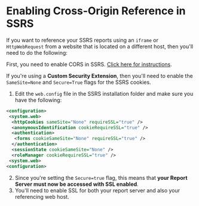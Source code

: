 # Enabling Cross-Origin Reference in SSRS

If you want to reference your SSRS reports using an `iframe` or `HttpWebRequest` from a website that is located on a different host, then you'll need to do the following:

First, you need to enable CORS in SSRS.
[Click here for instructions](activating_cors_ssrs.md).

If you're using a **Custom Security Extension**, then you'll need to enable the `SameSite=None` and `Secure=True` flags for the SSRS cookies.

1. Edit the `web.config` file in the SSRS installation folder and make sure you have the following:

```xml
<configuration>
 <system.web>
  <httpCookies sameSite="None" requireSSL="true" />
  <anonymousIdentification cookieRequireSSL="true" />
  <authentication>
   <forms cookieSameSite="None" requireSSL="true" />
  </authentication>
  <sessionState cookieSameSite="None" />
  <roleManager cookieRequireSSL="true" />
 <system.web>
<configuration>
```

2. Since you're setting the `Secure=true` flag, this means that **your Report Server must now be accessed with SSL enabled**.
3. You'll need to enable SSL for both your report server and also your referencing web host.

